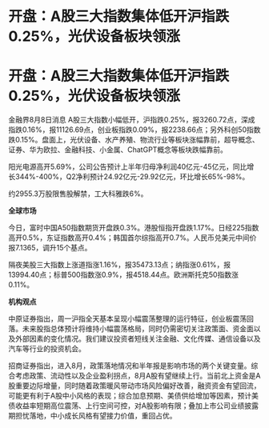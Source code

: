 # 开盘：A股三大指数集体低开沪指跌0.25%，光伏设备板块领涨

# 开盘：A股三大指数集体低开沪指跌0.25%，光伏设备板块领涨

金融界8月8日消息
A股三大指数小幅低开，沪指跌0.25%，报3260.72点，深成指跌0.16%，报11126.69点，创业板指跌0.09%，报2238.66点；另外科创50指数跌0.15%。盘面上，光伏设备、水产养殖、物流行业等板块涨幅靠前，超导概念、证券、华为欧拉、金融科技、小金属、ChatGPT概念等板块跌幅靠前。

阳光电源高开5.69%，公司公告预计上半年归母净利润40亿元-45亿元，同比增长344%-400%，Q2净利预计24.92亿元-29.92亿元，环比增长65%-98%。

约2955.3万股限售股解禁，工大科雅跌6%。

**全球市场**

今日，富时中国A50指数期货开盘跌0.3%。港股恒指开盘跌1.17%。日经225指数高开0.5%，东证指数高开0.4%；韩国首尔综指高开0.7%。人民币兑美元中间价报7.1365，调升15个基点。

隔夜美股三大指数上涨道指涨1.16%，报35473.13点；纳指涨0.61%，报13994.40点；标普500指数涨0.9%，报4518.44点。欧洲斯托克50指数涨0.11%。

**机构观点**

中原证券指出，周一沪指全天基本呈现小幅震荡整理的运行特征，创业板震荡回落。未来股指总体预计将维持小幅震荡格局，同时仍需密切关注政策面、资金面以及外部因素的变化情况。我们建议投资者短线关注金融、文化传媒、通信设备以及汽车等行业的投资机会。

招商证券指出，进入8月，政策落地情况和半年报是影响市场的两个关键变量。综合考虑政策、流动性以及企业盈利拐点，8月A股有望继续上行。当前北上资金是A股重要边际增量，同时随着政策暖风带动市场风险偏好改善，融资资金有望回流，可能更有利于A股中小风格的表现；综合加息预期、美债供给增加等因素，预计美债收益率短期高位震荡、上行空间可控，对A股影响有限；叠加上市公司业绩披露期担忧落地，中小成长风格有望接力价值，重回占优。

